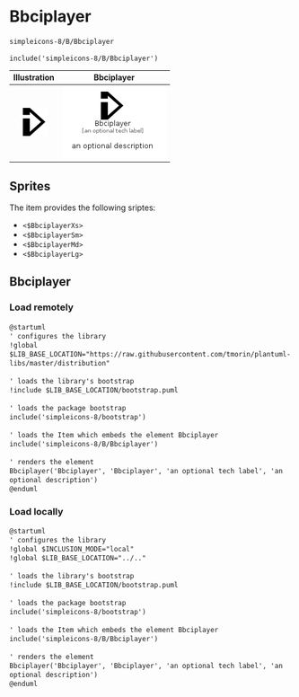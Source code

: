 # Bbciplayer


```text
simpleicons-8/B/Bbciplayer
```

```text
include('simpleicons-8/B/Bbciplayer')
```



| Illustration | Bbciplayer |
| :---: | :---: |
| ![illustration for Illustration](../../simpleicons-8/B/Bbciplayer.png) | ![illustration for Bbciplayer](../../simpleicons-8/B/Bbciplayer.Local.png) |



## Sprites
The item provides the following sriptes:

- `<$BbciplayerXs>`
- `<$BbciplayerSm>`
- `<$BbciplayerMd>`
- `<$BbciplayerLg>`





## Bbciplayer

### Load remotely
```plantuml
@startuml
' configures the library
!global $LIB_BASE_LOCATION="https://raw.githubusercontent.com/tmorin/plantuml-libs/master/distribution"

' loads the library's bootstrap
!include $LIB_BASE_LOCATION/bootstrap.puml

' loads the package bootstrap
include('simpleicons-8/bootstrap')

' loads the Item which embeds the element Bbciplayer
include('simpleicons-8/B/Bbciplayer')

' renders the element
Bbciplayer('Bbciplayer', 'Bbciplayer', 'an optional tech label', 'an optional description')
@enduml
```

### Load locally
```plantuml
@startuml
' configures the library
!global $INCLUSION_MODE="local"
!global $LIB_BASE_LOCATION="../.."

' loads the library's bootstrap
!include $LIB_BASE_LOCATION/bootstrap.puml

' loads the package bootstrap
include('simpleicons-8/bootstrap')

' loads the Item which embeds the element Bbciplayer
include('simpleicons-8/B/Bbciplayer')

' renders the element
Bbciplayer('Bbciplayer', 'Bbciplayer', 'an optional tech label', 'an optional description')
@enduml
```

